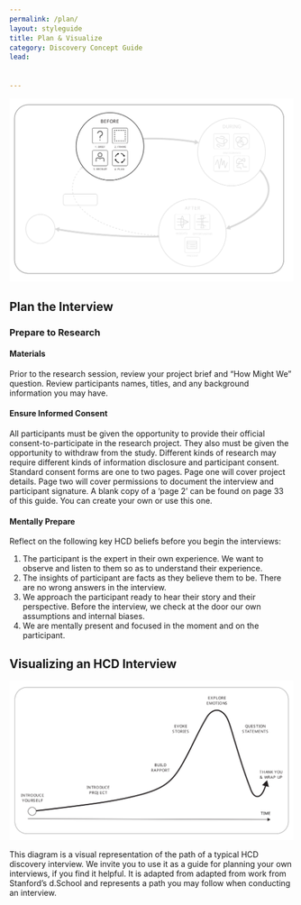 ```yaml
---
permalink: /plan/
layout: styleguide
title: Plan & Visualize
category: Discovery Concept Guide
lead:


---
```


![HCD Discovery Cycle illustration with everything except the Before bubble grayed out. Inside the bubble labeled "Before", four squares are labeled "1. Brief", "2. Frame", "3. Recruit", and "4. Plan".](/assets/img/New-Diagrams-before-02.svg)

## Plan the Interview

### Prepare to Research

#### Materials

Prior to the research session, review your project brief and “How Might We” question. Review participants names, titles, and any background information you may have.

#### Ensure Informed Consent

All participants must be given the opportunity to provide their official consent-to-participate in the research project. They also must be given the opportunity to withdraw from the study. Different kinds of research may require different kinds of information disclosure and participant consent. Standard consent forms are one to two pages. Page one will cover project details. Page two will cover permissions to document the interview and participant signature. A blank copy of a ‘page 2’ can be found on page 33 of this guide. You can create your own or use this one.

#### Mentally Prepare

Reflect on the following key HCD beliefs before you begin
the interviews:
1. The participant is the expert in their own experience. We want to observe and listen to them so as to understand their experience.
1. The insights of participant are facts as they believe them to be. There are no wrong answers in the interview.
1. We approach the participant ready to hear their story and their perspective. Before the interview, we check at the door our own assumptions and internal biases.
1. We are mentally present and focused in the moment and on the participant.

## Visualizing an HCD Interview

![Illustration of an interview arc. Time is on the x axis; energy and emotion are indicated by the y axis. The steps move along a timeline in the following order: Introduce yourself, Introduce the project, Build rapport, Evoke stories, Explore emotions, Question statements, Thank you and Wrap up. The energy of the interview line starts to increase at Build Rapport and peaks at Explore emotions. It quickly returns to normal energy level in time for Thank you and Wrap up.](/assets/img/interview-arc-01.svg)

This diagram is a visual representation of the path of a typical HCD discovery interview. We invite you to use it as a guide for planning your own interviews, if you find it helpful. It is adapted from adapted from work from Stanford’s d.School and represents a path you may follow when conducting an interview.
